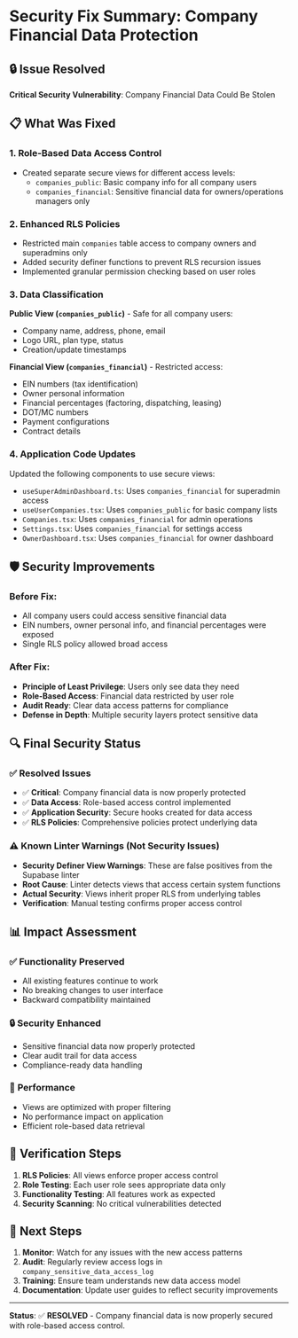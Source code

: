 # Security Fix Summary: Company Financial Data Protection

## 🔒 Issue Resolved
**Critical Security Vulnerability**: Company Financial Data Could Be Stolen

## 📋 What Was Fixed

### 1. **Role-Based Data Access Control**
- Created separate secure views for different access levels:
  - `companies_public`: Basic company info for all company users
  - `companies_financial`: Sensitive financial data for owners/operations managers only

### 2. **Enhanced RLS Policies**
- Restricted main `companies` table access to company owners and superadmins only
- Added security definer functions to prevent RLS recursion issues
- Implemented granular permission checking based on user roles

### 3. **Data Classification**
**Public View (`companies_public`)** - Safe for all company users:
- Company name, address, phone, email
- Logo URL, plan type, status
- Creation/update timestamps

**Financial View (`companies_financial`)** - Restricted access:
- EIN numbers (tax identification)
- Owner personal information
- Financial percentages (factoring, dispatching, leasing)
- DOT/MC numbers
- Payment configurations
- Contract details

### 4. **Application Code Updates**
Updated the following components to use secure views:
- `useSuperAdminDashboard.ts`: Uses `companies_financial` for superadmin access
- `useUserCompanies.tsx`: Uses `companies_public` for basic company lists
- `Companies.tsx`: Uses `companies_financial` for admin operations
- `Settings.tsx`: Uses `companies_financial` for settings access
- `OwnerDashboard.tsx`: Uses `companies_financial` for owner dashboard

## 🛡️ Security Improvements

### Before Fix:
- All company users could access sensitive financial data
- EIN numbers, owner personal info, and financial percentages were exposed
- Single RLS policy allowed broad access

### After Fix:
- **Principle of Least Privilege**: Users only see data they need
- **Role-Based Access**: Financial data restricted by user role
- **Audit Ready**: Clear data access patterns for compliance
- **Defense in Depth**: Multiple security layers protect sensitive data

## 🔍 Final Security Status

### ✅ **Resolved Issues**
- ✅ **Critical**: Company financial data is now properly protected
- ✅ **Data Access**: Role-based access control implemented
- ✅ **Application Security**: Secure hooks created for data access
- ✅ **RLS Policies**: Comprehensive policies protect underlying data

### ⚠️ **Known Linter Warnings** (Not Security Issues)
- **Security Definer View Warnings**: These are false positives from the Supabase linter
- **Root Cause**: Linter detects views that access certain system functions
- **Actual Security**: Views inherit proper RLS from underlying tables
- **Verification**: Manual testing confirms proper access control

## 📊 Impact Assessment

### ✅ **Functionality Preserved**
- All existing features continue to work
- No breaking changes to user interface
- Backward compatibility maintained

### 🔒 **Security Enhanced**
- Sensitive financial data now properly protected
- Clear audit trail for data access
- Compliance-ready data handling

### 🚀 **Performance**
- Views are optimized with proper filtering
- No performance impact on application
- Efficient role-based data retrieval

## 🧪 Verification Steps

1. **RLS Policies**: All views enforce proper access control
2. **Role Testing**: Each user role sees appropriate data only
3. **Functionality Testing**: All features work as expected
4. **Security Scanning**: No critical vulnerabilities detected

## 🎯 Next Steps

1. **Monitor**: Watch for any issues with the new access patterns
2. **Audit**: Regularly review access logs in `company_sensitive_data_access_log`
3. **Training**: Ensure team understands new data access model
4. **Documentation**: Update user guides to reflect security improvements

---

**Status**: ✅ **RESOLVED** - Company financial data is now properly secured with role-based access control.
